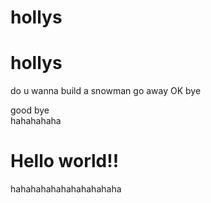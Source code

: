 # hollys
# hollys


do u wanna build a snowman
go away
OK bye

good bye<br>
hahahahaha<br>

<h1> Hello world!! </h1>

hahahahahahahahahahaha
